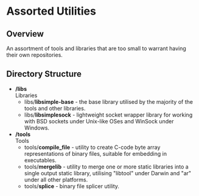 Assorted Utilities
==================


Overview
--------

An assortment of tools and libraries that are too small to warrant having their own repositories.


Directory Structure
-------------------

- **/libs**<br />Libraries
  - libs/**libsimple-base** - the base library utilised by the majority of the tools and other libraries.
  - libs/**libsimplesock** - lightweight socket wrapper library for working with BSD sockets under Unix-like OSes and WinSock under Windows.
- **/tools**<br />Tools
  - tools/**compile_file** - utility to create C-code byte array representations of binary files, suitable for embedding in executables.
  - tools/**mergelib** - utility to merge one or more static libraries into a single output static library, utilising "libtool" under Darwin and "ar" under all other platforms.
  - tools/**splice** - binary file splicer utility.
